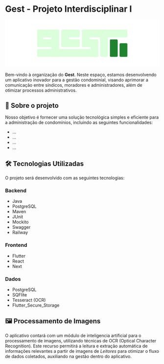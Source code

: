# Gest - Projeto Interdisciplinar I

![image](/PROFILE/gestLogo.png)

Bem-vindo à organização do **Gest**. Neste espaço, estamos desenvolvendo um aplicativo inovador para a gestão condominial, visando aprimorar a comunicação entre síndicos, moradores e administradores, além de otimizar processos administrativos.

## 📌 Sobre o projeto

Nosso objetivo é fornecer uma solução tecnológica simples e eficiente para a administração de condomínios, incluindo as seguintes funcionalidades:

- ...
- ...
- ...
- ...

## 🛠 Tecnologias Utilizadas

O projeto será desenvolvido com as seguintes tecnologias:

### Backend

- Java
- PostgreSQL
- Maven
- JUnit
- Mockito
- Swagger
- Railway

### Frontend

- Flutter
- React
- Next

### Dados

- PostgreSQL
- SQFlite
- Tesseract (OCR)
- Flutter_Secure_Storage

## 🖼️ Processamento de Imagens

O aplicativo contará com um módulo de inteligencia artificial para o processamento de imagens, utilizando técnicas de OCR (Optical Character Recognition). Este recurso permitirá a leitura e extração automática de informações relevantes a partir de imagens de *Leitores* para otimizar o fluxo de dados coletados, auxiliando na gestão dentro do aplicativo.
